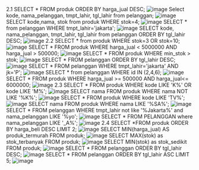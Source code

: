 2.1 
SELECT * FROM produk ORDER BY harga_jual DESC;
![image](https://user-images.githubusercontent.com/55681352/231452305-13bd4d49-0869-4f9b-abc8-d5c657cf314f.png)
Select kode, nama_pelanggan, tmpt_lahir, tgl_lahir from pelanggan;
![image](https://user-images.githubusercontent.com/55681352/231455226-0209398a-8c52-4151-8110-3ec373e8ed4c.png)
 SELECT kode,nama, stok from produk WHERE stok=4;
 ![image](https://user-images.githubusercontent.com/55681352/231455614-4e578b0c-288a-47a5-a529-f2e15353f9ee.png)
SELECT * from pelanggan WHERE tmpt_lahir='jakarta';
![image](https://user-images.githubusercontent.com/55681352/231455688-1e7f5947-06f4-4b03-a136-5f0aed819067.png)
SELECT kode, nama_pelanggan, tmpt_lahir, tgl_lahir from pelanggan ORDER BY tgl_lahir DESC;
![image](https://user-images.githubusercontent.com/55681352/231455823-70c4f838-786c-4752-b49c-aaf2d4b8c58c.png)
2.2
SELECT * from produk WHERE stok=3 OR stok=10;
![image](https://user-images.githubusercontent.com/55681352/231455895-c66432ec-762e-42cb-8c18-e9d09de459ba.png)
SELECT * FROM produk WHERE harga_jual < 5000000 AND harga_jual > 500000;
![image](https://user-images.githubusercontent.com/55681352/231455975-458c25d6-87da-49ba-8fe4-a3f21b1d6df9.png)
 SELECT * FROM produk WHERE min_stok > stok;
![image](https://user-images.githubusercontent.com/55681352/231456374-86701a7c-e9ed-4746-9c1c-076b7e744c77.png)
SELECT * FROM pelanggan ORDER BY tgl_lahir DESC;
![image](https://user-images.githubusercontent.com/55681352/231456497-c3a1964d-001f-4ad1-8728-949b4f8836ce.png)
SELECT * FROM pelanggan WHERE tmpt_lahir='jakarta' AND jk='P';
![image](https://user-images.githubusercontent.com/55681352/231456711-53be85b9-0069-45b6-8cc9-5bb1bf8943ee.png)
SELECT * from pelanggan WHERE id IN (2,4,6);
![image](https://user-images.githubusercontent.com/55681352/231456764-7a1933a4-c88c-4e30-ac0c-16df0514379d.png)
SELECT * FROM produk WHERE harga_jual >= 500000 AND harga_jual<= 6000000;
![image](https://user-images.githubusercontent.com/55681352/231456846-686d9eba-8f3a-4315-8dbd-a755b6eb789c.png)
2.3
SELECT * FROM produk WHERE kode LIKE 'K%' OR kode LIKE 'M%';
![image](https://user-images.githubusercontent.com/55681352/231456934-46e78976-c7d3-4ed0-adde-213f65a628e5.png)
SELECT nama FROM produk WHERE nama NOT LIKE '%K%';
![image](https://user-images.githubusercontent.com/55681352/231457472-beae8966-63b6-4131-a6f6-f9f8fa7df090.png)
SELECT * FROM produk WHERE kode LIKE 'TV%';
![image](https://user-images.githubusercontent.com/55681352/231457696-57e125e2-e459-41ba-8963-128efcab1c8f.png)
SELECT nama FROM produk WHERE nama LIKE '%SA%'; 
![image](https://user-images.githubusercontent.com/55681352/231457781-0516a971-dbe1-4ee9-996a-80b5b1f1dcc6.png)
SELECT * FROM pelanggan WHERE tmpt_lahir not like '%Jakarta%' and nama_pelanggan LIKE '%yo';
![image](https://user-images.githubusercontent.com/55681352/231458754-83145561-e05c-47e2-9467-110c4766a9d5.png)
SELECT * FROM PELANGGAN where nama_pelanggan LIKE '_A%';
![image](https://user-images.githubusercontent.com/55681352/231458844-1827746b-a09b-4c37-9272-2aa249102d15.png)
2.4
SELECT *FROM produk ORDER BY harga_beli DESC LIMIT 2;
![image](https://user-images.githubusercontent.com/55681352/231458932-1027cb1f-cd27-4bb4-893b-5bb1f8ce417c.png)
SELECT MIN(harga_jual) AS produk_termurah FROM produk;
![image](https://user-images.githubusercontent.com/55681352/231458983-ed3ea357-02fa-42d7-870a-74e67e8adf18.png)
SELECT MAX(stok) as stok_terbanyak FROM produk;
![image](https://user-images.githubusercontent.com/55681352/231459033-e0a8ecd7-7a34-4613-8f7b-c4ef4680a0ed.png)
SELECT MIN(stok) as stok_sedikit FROM produk;
![image](https://user-images.githubusercontent.com/55681352/231459083-ee787cd1-986a-4094-9d68-695a45bd7fc7.png)
SELECT * FROM pelanggan ORDER BY tgl_lahir DESC;
![image](https://user-images.githubusercontent.com/55681352/231459169-e0450d71-07b4-4514-8f10-f7ae55c5c11a.png)
SELECT * FROM pelanggan ORDER BY tgl_lahir ASC LIMIT 5;
![image](https://user-images.githubusercontent.com/55681352/231459260-22cb1a76-3719-4a6a-a6fa-bf95b32dbc60.png)
